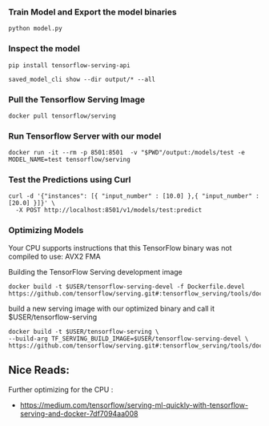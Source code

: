 
### Train Model and Export the model binaries

```
python model.py
```

### Inspect the model

```
pip install tensorflow-serving-api
```

```
saved_model_cli show --dir output/* --all
```

### Pull the Tensorflow Serving Image

```
docker pull tensorflow/serving
```

### Run Tensorflow Server with our model 

```
docker run -it --rm -p 8501:8501  -v "$PWD"/output:/models/test -e MODEL_NAME=test tensorflow/serving

```

### Test the Predictions using Curl 

```
curl -d '{"instances": [{ "input_number" : [10.0] },{ "input_number" : [20.0] }]}' \
  -X POST http://localhost:8501/v1/models/test:predict
```

### Optimizing Models 

Your CPU supports instructions that this TensorFlow binary was not compiled to use: AVX2 FMA

Building the TensorFlow Serving development image

```
docker build -t $USER/tensorflow-serving-devel -f Dockerfile.devel https://github.com/tensorflow/serving.git#:tensorflow_serving/tools/docker
```

build a new serving image with our optimized binary and call it $USER/tensorflow-serving

```
docker build -t $USER/tensorflow-serving \
--build-arg TF_SERVING_BUILD_IMAGE=$USER/tensorflow-serving-devel \ https://github.com/tensorflow/serving.git#:tensorflow_serving/tools/docker
```


## Nice Reads:

Further optimizing for the CPU :

- https://medium.com/tensorflow/serving-ml-quickly-with-tensorflow-serving-and-docker-7df7094aa008

